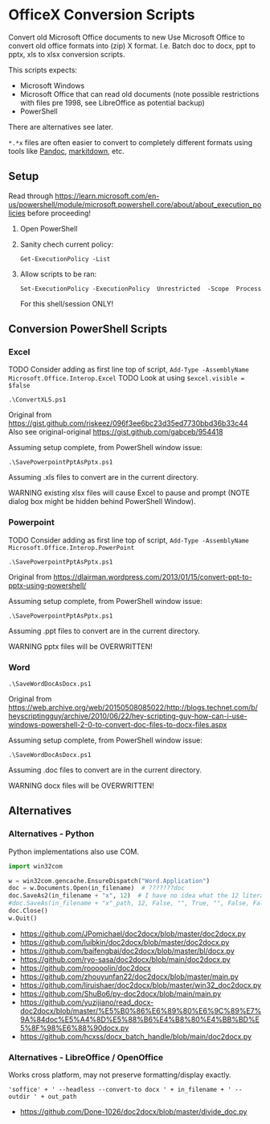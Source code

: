 # OfficeX Conversion Scripts

Convert old Microsoft Office documents to new
Use Microsoft Office to convert old office formats into (zip) X format.
I.e. Batch doc to docx, ppt to pptx, xls to xlsx conversion scripts.

This scripts expects:

  * Microsoft Windows
  * Microsoft Office that can read old documents (note possible restrictions with files pre 1998, see LibreOffice as potential backup)
  * PowerShell

There are alternatives see later.

`*.*x` files are often easier to convert to completely different formats using tools like [Pandoc](https://github.com/jgm/pandoc), [markitdown](https://github.com/microsoft/markitdown), etc.

## Setup

Read through https://learn.microsoft.com/en-us/powershell/module/microsoft.powershell.core/about/about_execution_policies before proceeding!

 1. Open PowerShell
 2. Sanity chech current policy:

        Get-ExecutionPolicy -List

 3. Allow scripts to be ran:

        Set-ExecutionPolicy -ExecutionPolicy  Unrestricted  -Scope  Process

    For this shell/session ONLY!


## Conversion PowerShell Scripts

### Excel

TODO Consider adding as first line top of script, `Add-Type -AssemblyName Microsoft.Office.Interop.Excel`
TODO Look at using `$excel.visible = $false`

`.\ConvertXLS.ps1`

Original from https://gist.github.com/riskeez/096f3ee6bc23d35ed7730bbd36b33c44
Also see original-original https://gist.github.com/gabceb/954418

Assuming setup complete, from PowerShell window issue:

    .\SavePowerpointPptAsPptx.ps1

Assuming .xls files to convert are in the current directory.

WARNING existing xlsx files will cause Excel to pause and prompt (NOTE dialog box might be hidden behind PowerShell Window).

### Powerpoint

TODO Consider adding as first line top of script, `Add-Type -AssemblyName Microsoft.Office.Interop.PowerPoint`

`.\SavePowerpointPptAsPptx.ps1`

Original from https://dlairman.wordpress.com/2013/01/15/convert-ppt-to-pptx-using-powershell/

Assuming setup complete, from PowerShell window issue:

    .\SavePowerpointPptAsPptx.ps1

Assuming .ppt files to convert are in the current directory.

WARNING pptx files will be OVERWRITTEN!


### Word

`.\SaveWordDocAsDocx.ps1`

Original from https://web.archive.org/web/20150508085022/http://blogs.technet.com/b/heyscriptingguy/archive/2010/06/22/hey-scripting-guy-how-can-i-use-windows-powershell-2-0-to-convert-doc-files-to-docx-files.aspx


Assuming setup complete, from PowerShell window issue:

    .\SaveWordDocAsDocx.ps1

Assuming .doc files to convert are in the current directory.

WARNING docx files will be OVERWRITTEN!


## Alternatives

### Alternatives - Python

Python implementations also use COM.

```python
import win32com

w = win32com.gencache.EnsureDispatch("Word.Application")
doc = w.Documents.Open(in_filename)  # ???????doc
doc.SaveAs2(in_filename + "x", 12)  # I have no idea what the 12 literal constant is for...
#doc.SaveAs(in_filename + "x"_path, 12, False, "", True, "", False, False, False, False)
doc.Close()
w.Quit()

```

  * https://github.com/JPomichael/doc2docx/blob/master/doc2docx.py
  * https://github.com/luibkin/doc2docx/blob/master/doc2docx.py
  * https://github.com/baifengbai/doc2docx/blob/master/bl/docx.py
  * https://github.com/ryo-sasa/doc2docx/blob/main/doc2docx.py
  * https://github.com/rooooolin/doc2docx
  * https://github.com/zhouyunfan22/doc2docx/blob/master/main.py
  * https://github.com/liruishaer/doc2docx/blob/master/win32_doc2docx.py
  * https://github.com/ShuBo6/py-doc2docx/blob/main/main.py
  * https://github.com/yuzijiano/read_docx-doc2docx/blob/master/%E5%B0%86%E6%89%80%E6%9C%89%E7%9A%84doc%E5%A4%8D%E5%88%B6%E4%B8%80%E4%BB%BD%E5%8F%98%E6%88%90docx.py
  * https://github.com/hcxss/docx_batch_handle/blob/main/doc2docx.py

### Alternatives - LibreOffice / OpenOffice

Works cross platform, may not preserve formatting/display exactly.

    'soffice' + ' --headless --convert-to docx ' + in_filename + ' --outdir ' + out_path

  * https://github.com/Done-1026/doc2docx/blob/master/divide_doc.py
